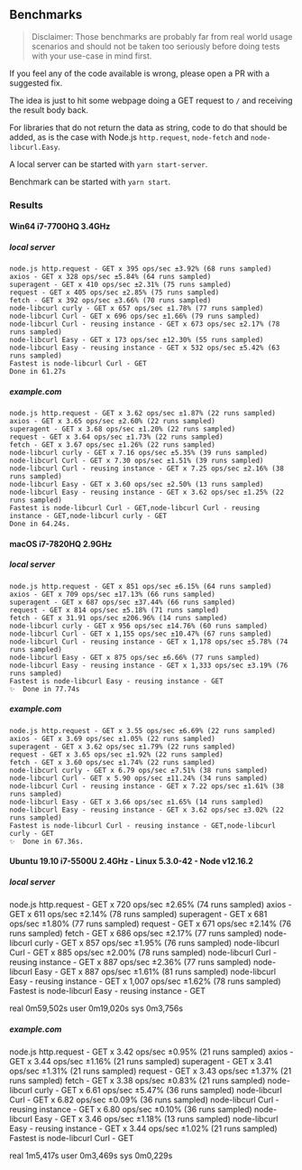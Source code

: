 ## Benchmarks
> Disclaimer: Those benchmarks are probably far from real world usage scenarios and should not be taken too seriously before doing tests with your use-case in mind first.

If you feel any of the code available is wrong, please open a PR with a suggested fix.

The idea is just to hit some webpage  doing a GET request to `/` and receiving the result body back.

For libraries that do not return the data as string, code to do that should be added, as is the case with Node.js `http.request`, `node-fetch` and `node-libcurl.Easy`.

A local server can be started with `yarn start-server`.

Benchmark can be started with `yarn start`.

### Results
#### Win64 i7-7700HQ 3.4GHz
##### local server
```
node.js http.request - GET x 395 ops/sec ±3.92% (68 runs sampled)
axios - GET x 328 ops/sec ±5.84% (64 runs sampled)
superagent - GET x 410 ops/sec ±2.31% (75 runs sampled)
request - GET x 405 ops/sec ±2.85% (75 runs sampled)
fetch - GET x 392 ops/sec ±3.66% (70 runs sampled)
node-libcurl curly - GET x 657 ops/sec ±1.78% (77 runs sampled)
node-libcurl Curl - GET x 696 ops/sec ±1.66% (79 runs sampled)
node-libcurl Curl - reusing instance - GET x 673 ops/sec ±2.17% (78 runs sampled)
node-libcurl Easy - GET x 173 ops/sec ±12.30% (55 runs sampled)
node-libcurl Easy - reusing instance - GET x 532 ops/sec ±5.42% (63 runs sampled)
Fastest is node-libcurl Curl - GET
Done in 61.27s
```
##### example.com
```
node.js http.request - GET x 3.62 ops/sec ±1.87% (22 runs sampled)
axios - GET x 3.65 ops/sec ±2.60% (22 runs sampled)
superagent - GET x 3.68 ops/sec ±1.20% (22 runs sampled)
request - GET x 3.64 ops/sec ±1.73% (22 runs sampled)
fetch - GET x 3.67 ops/sec ±1.26% (22 runs sampled)
node-libcurl curly - GET x 7.16 ops/sec ±5.35% (39 runs sampled)
node-libcurl Curl - GET x 7.30 ops/sec ±1.51% (39 runs sampled)
node-libcurl Curl - reusing instance - GET x 7.25 ops/sec ±2.16% (38 runs sampled)
node-libcurl Easy - GET x 3.60 ops/sec ±2.50% (13 runs sampled)
node-libcurl Easy - reusing instance - GET x 3.62 ops/sec ±1.25% (22 runs sampled)
Fastest is node-libcurl Curl - GET,node-libcurl Curl - reusing instance - GET,node-libcurl curly - GET
Done in 64.24s.
```
#### macOS i7-7820HQ 2.9GHz
##### local server
```
node.js http.request - GET x 851 ops/sec ±6.15% (64 runs sampled)
axios - GET x 709 ops/sec ±17.13% (66 runs sampled)
superagent - GET x 687 ops/sec ±37.44% (66 runs sampled)
request - GET x 814 ops/sec ±5.18% (71 runs sampled)
fetch - GET x 31.91 ops/sec ±206.96% (14 runs sampled)
node-libcurl curly - GET x 956 ops/sec ±14.76% (60 runs sampled)
node-libcurl Curl - GET x 1,155 ops/sec ±10.47% (67 runs sampled)
node-libcurl Curl - reusing instance - GET x 1,178 ops/sec ±5.78% (74 runs sampled)
node-libcurl Easy - GET x 875 ops/sec ±6.66% (77 runs sampled)
node-libcurl Easy - reusing instance - GET x 1,333 ops/sec ±3.19% (76 runs sampled)
Fastest is node-libcurl Easy - reusing instance - GET
✨  Done in 77.74s
```
##### example.com
```
node.js http.request - GET x 3.55 ops/sec ±6.69% (22 runs sampled)
axios - GET x 3.69 ops/sec ±1.05% (22 runs sampled)
superagent - GET x 3.62 ops/sec ±1.79% (22 runs sampled)
request - GET x 3.65 ops/sec ±1.92% (22 runs sampled)
fetch - GET x 3.60 ops/sec ±1.74% (22 runs sampled)
node-libcurl curly - GET x 6.79 ops/sec ±7.51% (38 runs sampled)
node-libcurl Curl - GET x 5.90 ops/sec ±11.24% (34 runs sampled)
node-libcurl Curl - reusing instance - GET x 7.22 ops/sec ±1.61% (38 runs sampled)
node-libcurl Easy - GET x 3.66 ops/sec ±1.65% (14 runs sampled)
node-libcurl Easy - reusing instance - GET x 3.62 ops/sec ±3.02% (22 runs sampled)
Fastest is node-libcurl Curl - reusing instance - GET,node-libcurl curly - GET
✨  Done in 67.36s.
```

#### Ubuntu 19.10 i7-5500U 2.4GHz - Linux 5.3.0-42 - Node v12.16.2
##### local server
node.js http.request - GET x 720 ops/sec ±2.65% (74 runs sampled)
axios - GET x 611 ops/sec ±2.14% (78 runs sampled)
superagent - GET x 681 ops/sec ±1.80% (77 runs sampled)
request - GET x 671 ops/sec ±2.14% (76 runs sampled)
fetch - GET x 686 ops/sec ±2.17% (77 runs sampled)
node-libcurl curly - GET x 857 ops/sec ±1.95% (76 runs sampled)
node-libcurl Curl - GET x 885 ops/sec ±2.00% (78 runs sampled)
node-libcurl Curl - reusing instance - GET x 887 ops/sec ±2.36% (77 runs sampled)
node-libcurl Easy - GET x 887 ops/sec ±1.61% (81 runs sampled)
node-libcurl Easy - reusing instance - GET x 1,007 ops/sec ±1.62% (78 runs sampled)
Fastest is node-libcurl Easy - reusing instance - GET

real	0m59,502s
user	0m19,020s
sys	0m3,756s

##### example.com
node.js http.request - GET x 3.42 ops/sec ±0.95% (21 runs sampled)
axios - GET x 3.44 ops/sec ±1.16% (21 runs sampled)
superagent - GET x 3.41 ops/sec ±1.31% (21 runs sampled)
request - GET x 3.43 ops/sec ±1.37% (21 runs sampled)
fetch - GET x 3.38 ops/sec ±0.83% (21 runs sampled)
node-libcurl curly - GET x 6.61 ops/sec ±5.47% (36 runs sampled)
node-libcurl Curl - GET x 6.82 ops/sec ±0.09% (36 runs sampled)
node-libcurl Curl - reusing instance - GET x 6.80 ops/sec ±0.10% (36 runs sampled)
node-libcurl Easy - GET x 3.46 ops/sec ±1.18% (13 runs sampled)
node-libcurl Easy - reusing instance - GET x 3.44 ops/sec ±1.02% (21 runs sampled)
Fastest is node-libcurl Curl - GET

real	1m5,417s
user	0m3,469s
sys	0m0,229s
